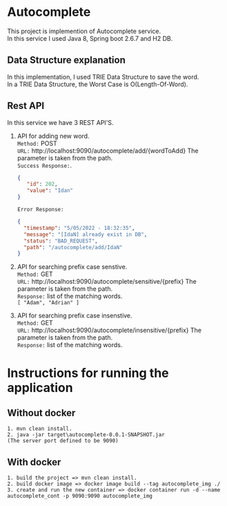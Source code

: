 # Autocomplete
This project is implemention of Autocomplete service.</br>
In this service I used Java 8, Spring boot 2.6.7 and H2 DB.

## Data Structure explanation
 In this implementation, I used TRIE Data Structure to save the word.</br>
 In a TRIE Data Structure, the Worst Case is O(Length-Of-Word).

## Rest API
In this service we have 3 REST API'S.</br>
 1. API for adding new word.</br>
      `Method:` POST</br>
      `URL:` http://localhost:9090/autocomplete/add/{wordToAdd} The parameter is taken from the path.</br>
      `Success Response:`.</br>
       ```json
       {
          "id": 202,
          "value": "Idan"
       }
       ```
      `Error Response:`
      
      ```json
      {
        "timestamp": "5/05/2022 - 18:32:35",
        "message": "[IdaN] already exist in DB",
        "status": "BAD_REQUEST",
        "path": "/autocomplete/add/IdaN"
      }
      ```
2. API for searching prefix case senstive.</br>
      `Method:` GET</br>
      `URL:` http://localhost:9090/autocomplete/sensitive/{prefix} The parameter is taken from the path.</br>
      `Response:` list of the matching words.</br>
       `
       [
         "Adam",
         "Adrian"
       ]
       `  
3. API for searching prefix case insenstive.</br>
      `Method:` GET</br>
      `URL:` http://localhost:9090/autocomplete/insensitive/{prefix} The parameter is taken from the path.</br>
      `Response:`  list of the matching words.</br>
      
   
# Instructions for running the application
## Without docker
    1. mvn clean install.
    2. java -jar target\autocomplete-0.0.1-SNAPSHOT.jar 
    (The server port defined to be 9090)
## With docker
    1. build the project => mvn clean install.
    2. build docker image => docker image build --tag autocomplete_img ./
    3. create and run the new container => docker container run -d --name autocomplete_cont -p 9090:9090 autocomplete_img
